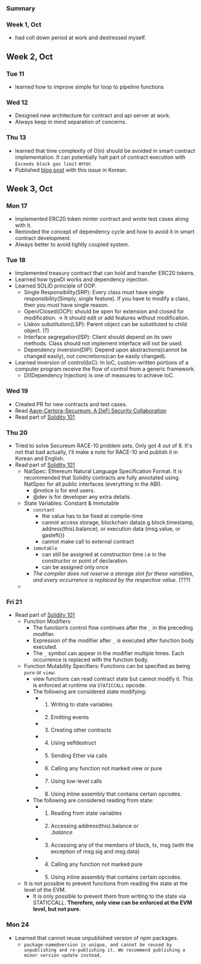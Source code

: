 ### Summary

### Week 1, Oct

- had coll down period at work and destressed myself.

## Week 2, Oct

### Tue 11

- learned how to improve simple for loop to pipeline functions

### Wed 12

- Designed new architecture for contract and api server at work.
- Always keep in mind separation of concerns.

### Thu 13

- learned that time complexity of O(n) should be avoided in smart contract implementation. It can potentially halt part of contract execution with `Exceeds block gas limit` error.
- Published [blog post](https://medium.com/@aiden.p/%EC%8A%A4%EB%A7%88%ED%8A%B8-%EC%BB%A8%ED%8A%B8%EB%9E%99%ED%8A%B8%EC%97%90%EC%84%9C-o-n-%EC%9D%84-%ED%94%BC%ED%95%98%EA%B3%A0-o-1-%EC%9D%84-%EC%A7%80%ED%96%A5%ED%95%B4%EC%95%BC-%ED%95%98%EB%8A%94-%EC%A7%84%EC%A7%9C-%EC%9D%B4%EC%9C%A0-74b867b2281e) with this issue in Korean.

## Week 3, Oct

### Mon 17

- Implemented ERC20 token minter contract and wrote test cases along with it.
- Reminded the concept of dependency cycle and how to avoid it in smart contract development.
- Always better to avoid tightly coupled system.

### Tue 18

- Implemented treasury contract that can hold and transfer ERC20 tokens.
- Learned how typeDi works and dependency injection.
- Learned SOLID principle of OOP.
  - Single Responsibility(SRP): Every class must have single responsibility(Simply, single feature). If you have to modify a class, then you must have single reason.
  - Open/Closed(OCP): should be open for extension and closed for modification. -> It should edit or add features without modification.
  - Liskov substitution(LSP): Parent object can be substituted to child object. (?)
  - Interface segregation(ISP): Client should depend on its own methods. Class should not implement interface will not be used.
  - Dependency inversion(DIP): Depend upon abstractions(cannot be changed easily), not concretions(can be easily changed).
- Learned inversion of control(IoC): In IoC, custom-written portions of a computer program receive the flow of control from a generic framework.
  - DI(Dependency Injection) is one of measures to achieve IoC.

### Wed 19

- Created PR for new contracts and test cases.
- Read [Aave-Certora-Secureum: A DeFi Security Collaboration](https://secureum.substack.com/p/aave-certora-secureum-collaboration)
- Read part of [Solidity 101](https://secureum.substack.com/p/solidity-101)

### Thu 20

- Tried to solve Secureum RACE-10 problem sets. Only got 4 out of 8. It's not that bad actually, I'll make a note for RACE-10 and publish it in Korean and English.
- Read part of [Solidity 101](https://secureum.substack.com/p/solidity-101)
  - NatSpec: Ethereum Natural Language Specification Format. It is recommended that Solidity contracts are fully annotated using NatSpec for all public interfaces (everything in the ABI).
    - @notice is for end users.
    - @dev is for developer any extra details.
  - State Variables: Constant & Immutable
    - `constant`
      - the value has to be fixed at compile-time
      - cannot access storage, blockchain data(e.g block.timestamp, address(this).balance), or execution data (msg.value, or gasleft())
      - cannot make call to external contract
    - `immutable`
      - can still be assigned at construction time i.e in the constructor or point of declaration.
      - can be assigned only once
    - _The compiler does not reserve a storage slot for these variables, and every occurrence is replaced by the respective value._ (???)
  -

### Fri 21

- Read part of [Solidity 101](https://secureum.substack.com/p/solidity-101)
  - Function Modifiers
    - The function’s control flow continues after the `_` in the preceding modifier.
    - Expression of the modifier after `_` is executed after function body executed.
    - The `_` symbol can appear in the modifier multiple times. Each occurrence is replaced with the function body.
  - Function Mutability Specifiers: Functions can be specified as being `pure` or `view`:
    - view functions can read contract state but cannot modify it. This is enforced at runtime via `STATICCALL` opcode.
    - The following are considered state modifying:
      - 1. Writing to state variables
      - 2. Emitting events
      - 3. Creating other contracts
      - 4. Using selfdestruct
      - 5. Sending Ether via calls
      - 6. Calling any function not marked view or pure
      - 7. Using low-level calls
      - 8. Using inline assembly that contains certain opcodes.
    - The following are considered reading from state:
      - 1. Reading from state variables
      - 2. Accessing address(this).balance or <address>.balance
      - 3. Accessing any of the members of block, tx, msg (with the exception of msg.sig and msg.data)
      - 4. Calling any function not marked pure
      - 5. Using inline assembly that contains certain opcodes.
  - It is not possible to prevent functions from reading the state at the level of the EVM.
    - It is only possible to prevent them from writing to the state via STATICCALL. **Therefore, only view can be enforced at the EVM level, but not pure.**

### Mon 24

- Learned that cannot reuse unpublished version of npm packages.
  - `package-name@version is unique, and cannot be reused by unpublishing and re-publishing it. We recommend publishing a minor version update instead.`
